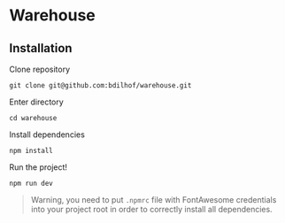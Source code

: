 # Warehouse

## Installation

Clone repository

```
git clone git@github.com:bdilhof/warehouse.git
```

Enter directory

```
cd warehouse
```

Install dependencies

```
npm install
```

Run the project!

```
npm run dev
```

> Warning, you need to put `.npmrc` file with FontAwesome credentials into your project root in order to correctly install all dependencies.
